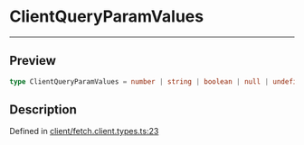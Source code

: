 
      
# ClientQueryParamValues

<div class="api-docs__separator" data-reactroot="">

---

</div><div class="api-docs__section">

## Preview

</div><div class="api-docs__preview type single">

```ts
type ClientQueryParamValues = number | string | boolean | null | undefined;
```

</div><div class="api-docs__section">

## Description

</div><div class="api-docs__description"><span class="api-docs__do-not-parse">



</span></div><div class="api-docs__definition">

Defined in [client/fetch.client.types.ts:23](https://github.com/BetterTyped/hyper-fetch/blob/1a97772c/packages/core/src/client/fetch.client.types.ts#L23)

</div>